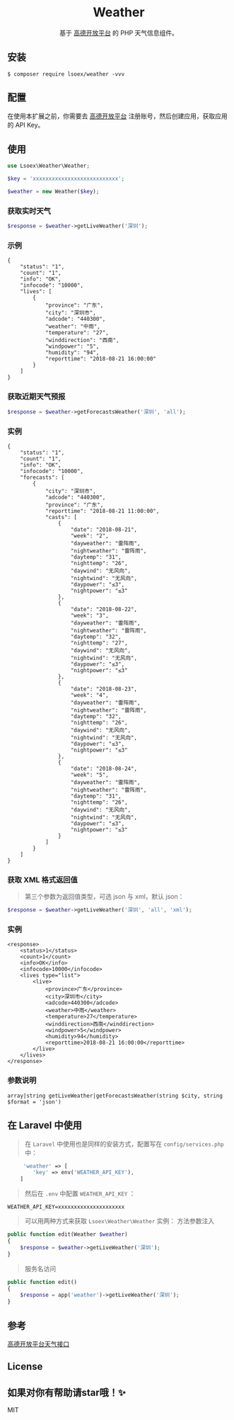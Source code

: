 <h1 align="center"> Weather </h1>

<p align="center"> 基于 <a href="https://lbs.amap.com/">高德开放平台</a> 的 PHP 天气信息组件。</p>


## 安装

```shell
$ composer require lsoex/weather -vvv
```

## 配置
在使用本扩展之前，你需要去 <a href="https://lbs.amap.com/">高德开放平台</a> 注册账号，然后创建应用，获取应用的 API Key。

## 使用

```php
use Lsoex\Weather\Weather;

$key = 'xxxxxxxxxxxxxxxxxxxxxxxxxxx';

$weather = new Weather($key);
```
### 获取实时天气
```php
$response = $weather->getLiveWeather('深圳');
```
### 示例
```
{
    "status": "1",
    "count": "1",
    "info": "OK",
    "infocode": "10000",
    "lives": [
        {
            "province": "广东",
            "city": "深圳市",
            "adcode": "440300",
            "weather": "中雨",
            "temperature": "27",
            "winddirection": "西南",
            "windpower": "5",
            "humidity": "94",
            "reporttime": "2018-08-21 16:00:00"
        }
    ]
}
```
### 获取近期天气预报
```php
$response = $weather->getForecastsWeather('深圳', 'all');
```
### 实例
```
{
    "status": "1", 
    "count": "1", 
    "info": "OK", 
    "infocode": "10000", 
    "forecasts": [
        {
            "city": "深圳市", 
            "adcode": "440300", 
            "province": "广东", 
            "reporttime": "2018-08-21 11:00:00", 
            "casts": [
                {
                    "date": "2018-08-21", 
                    "week": "2", 
                    "dayweather": "雷阵雨", 
                    "nightweather": "雷阵雨", 
                    "daytemp": "31", 
                    "nighttemp": "26", 
                    "daywind": "无风向", 
                    "nightwind": "无风向", 
                    "daypower": "≤3", 
                    "nightpower": "≤3"
                }, 
                {
                    "date": "2018-08-22", 
                    "week": "3", 
                    "dayweather": "雷阵雨", 
                    "nightweather": "雷阵雨", 
                    "daytemp": "32", 
                    "nighttemp": "27", 
                    "daywind": "无风向", 
                    "nightwind": "无风向", 
                    "daypower": "≤3", 
                    "nightpower": "≤3"
                }, 
                {
                    "date": "2018-08-23", 
                    "week": "4", 
                    "dayweather": "雷阵雨", 
                    "nightweather": "雷阵雨", 
                    "daytemp": "32", 
                    "nighttemp": "26", 
                    "daywind": "无风向", 
                    "nightwind": "无风向", 
                    "daypower": "≤3", 
                    "nightpower": "≤3"
                }, 
                {
                    "date": "2018-08-24", 
                    "week": "5", 
                    "dayweather": "雷阵雨", 
                    "nightweather": "雷阵雨", 
                    "daytemp": "31", 
                    "nighttemp": "26", 
                    "daywind": "无风向", 
                    "nightwind": "无风向", 
                    "daypower": "≤3", 
                    "nightpower": "≤3"
                }
            ]
        }
    ]
}
```
### 获取 XML 格式返回值
> 第三个参数为返回值类型，可选 json 与 xml，默认 json：
```php
$response = $weather->getLiveWeather('深圳', 'all', 'xml');
```
### 实例
```
<response>
    <status>1</status>
    <count>1</count>
    <info>OK</info>
    <infocode>10000</infocode>
    <lives type="list">
        <live>
            <province>广东</province>
            <city>深圳市</city>
            <adcode>440300</adcode>
            <weather>中雨</weather>
            <temperature>27</temperature>
            <winddirection>西南</winddirection>
            <windpower>5</windpower>
            <humidity>94</humidity>
            <reporttime>2018-08-21 16:00:00</reporttime>
        </live>
    </lives>
</response>
```
### 参数说明
```
array|string getLiveWeather|getForecastsWeather(string $city, string $format = 'json')
```
## 在 Laravel 中使用
>在 `Laravel` 中使用也是同样的安装方式，配置写在 `config/services.php` 中：
```php
     'weather' => [
        'key' => env('WEATHER_API_KEY'),
    ]
```
>然后在 `.env` 中配置 `WEATHER_API_KEY` ：
```
WEATHER_API_KEY=xxxxxxxxxxxxxxxxxxxxx
```
>可以用两种方式来获取 `Lsoex\Weather\Weather` 实例：
>方法参数注入
```php
public function edit(Weather $weather) 
{
    $response = $weather->getLiveWeather('深圳');
}
```
>服务名访问
```php
public function edit() 
{
    $response = app('weather')->getLiveWeather('深圳');
}
```
## 参考
<a href="https://lbs.amap.com/api/webservice/guide/api/weatherinfo/">高德开放平台天气接口</a>
## License

## 如果对你有帮助请star哦！✨

MIT

